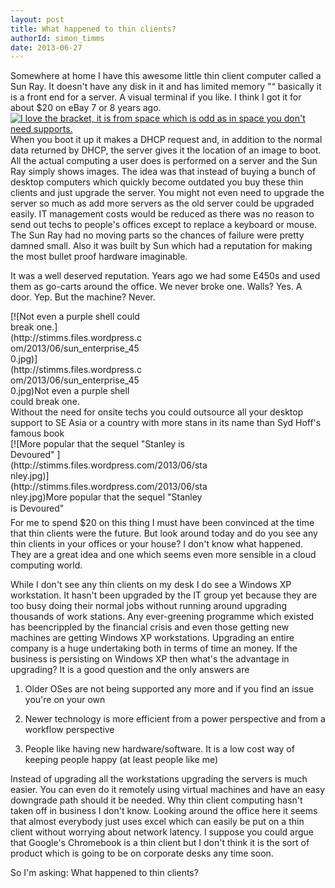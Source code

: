 ```yaml
---
layout: post
title: What happened to thin clients?
authorId: simon_timms
date: 2013-06-27
---
```


Somewhere at home I have this awesome little thin client computer called a Sun Ray. It doesn't have any disk in it and has limited memory "“ basically it is a front end for a server. A visual terminal if you like. I think I got it for about $20 on eBay 7 or 8 years ago.[![I love the bracket, it is from space which is odd as in space you don't need supports.](http://stimms.files.wordpress.com/2013/06/sunray.jpg)](http://stimms.files.wordpress.com/2013/06/sunray.jpg)When you boot it up it makes a DHCP request and, in addition to the normal data returned by DHCP, the server gives it the location of an image to boot. All the actual computing a user does is performed on a server and the Sun Ray simply shows images. The idea was that instead of buying a bunch of desktop computers which quickly become outdated you buy these thin clients and just upgrade the server. You might not even need to upgrade the server so much as add more servers as the old server could be upgraded easily. IT management costs would be reduced as there was no reason to send out techs to people's offices except to replace a keyboard or mouse. The Sun Ray had no moving parts so the chances of failure were pretty damned small. Also it was built by Sun which had a reputation for making the most bullet proof hardware imaginable.

It was a well deserved reputation. Years ago we had some E450s and used them as go-carts around the office. We never broke one. Walls? Yes. A door. Yep. But the machine? Never.

<div class="wp-caption aligncenter" id="attachment_2902" style="width: 210px">[![Not even a purple shell could break one.](http://stimms.files.wordpress.com/2013/06/sun_enterprise_450.jpg)](http://stimms.files.wordpress.com/2013/06/sun_enterprise_450.jpg)Not even a purple shell could break one.

</div>Without the need for onsite techs you could outsource all your desktop support to SE Asia or a country with more stans in its name than Syd Hoff's famous book

<div class="wp-caption aligncenter" id="attachment_2903" style="width: 317px">[![More popular that the sequel "Stanley is Devoured" ](http://stimms.files.wordpress.com/2013/06/stanley.jpg)](http://stimms.files.wordpress.com/2013/06/stanley.jpg)More popular that the sequel "Stanley is Devoured"

</div>For me to spend $20 on this thing I must have been convinced at the time that thin clients were the future. But look around today and do you see any thin clients in your offices or your house? I don't know what happened. They are a great idea and one which seems even more sensible in a cloud computing world.

While I don't see any thin clients on my desk I do see a Windows XP workstation. It hasn't been upgraded by the IT group yet because they are too busy doing their normal jobs without running around upgrading thousands of work stations. Any ever-greening programme which existed has beencrippled by the financial crisis and even those getting new machines are getting Windows XP workstations. Upgrading an entire company is a huge undertaking both in terms of time an money. If the business is persisting on Windows XP then what's the advantage in upgrading? It is a good question and the only answers are

1. Older OSes are not being supported any more and if you find an issue you're on your own

2. Newer technology is more efficient from a power perspective and from a workflow perspective

3. People like having new hardware/software. It is a low cost way of keeping people happy (at least people like me)

Instead of upgrading all the workstations upgrading the servers is much easier. You can even do it remotely using virtual machines and have an easy downgrade path should it be needed. Why thin client computing hasn't taken off in business I don't know. Looking around the office here it seems that almost everybody just uses excel which can easily be put on a thin client without worrying about network latency. I suppose you could argue that Google's Chromebook is a thin client but I don't think it is the sort of product which is going to be on corporate desks any time soon.

So I'm asking: What happened to thin clients?




